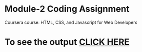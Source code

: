 
# Module-2 Coding Assignment

Coursera course: HTML, CSS, and Javascript for Web Developers

# To see the output [CLICK HERE](https://salonig90.github.io/Coursera-Assignment/module-2/index.html)
